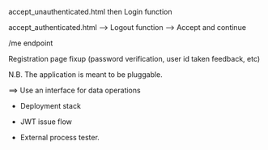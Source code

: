 accept_unauthenticated.html
then Login function


accept_authenticated.html
--> Logout function
--> Accept and continue 

/me endpoint

Registration page fixup (password verification, user id taken feedback, etc)

N.B. The application is meant to be pluggable.

==> Use an interface for data operations

- Deployment stack

- JWT issue flow
- External process tester.